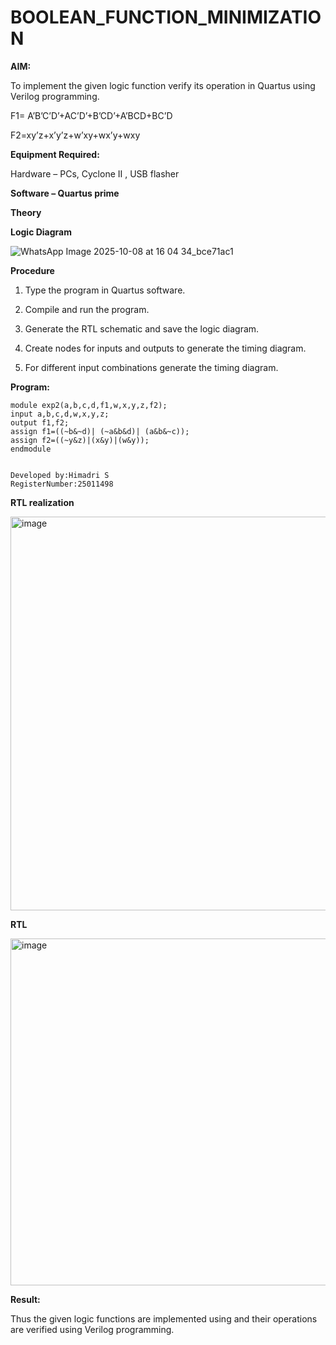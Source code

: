 # BOOLEAN_FUNCTION_MINIMIZATION

**AIM:**

To implement the given logic function verify its operation in Quartus using Verilog programming.

F1= A’B’C’D’+AC’D’+B’CD’+A’BCD+BC’D 

F2=xy’z+x’y’z+w’xy+wx’y+wxy

**Equipment Required:**

Hardware – PCs, Cyclone II , USB flasher

**Software – Quartus prime**

**Theory**

**Logic Diagram**

![WhatsApp Image 2025-10-08 at 16 04 34_bce71ac1](https://github.com/user-attachments/assets/bc81acb5-16a9-49d6-bdf0-943cbed9964b)

**Procedure**

1.	Type the program in Quartus software.

2.	Compile and run the program.

3.	Generate the RTL schematic and save the logic diagram.

4.	Create nodes for inputs and outputs to generate the timing diagram.

5.	For different input combinations generate the timing diagram.


**Program:**
```
module exp2(a,b,c,d,f1,w,x,y,z,f2);
input a,b,c,d,w,x,y,z;
output f1,f2;
assign f1=((~b&~d)| (~a&b&d)| (a&b&~c));
assign f2=((~y&z)|(x&y)|(w&y));
endmodule 
```
``` Program to implement the given logic function and to verify its operations in quartus using Verilog programming. 

Developed by:Himadri S
RegisterNumber:25011498
```

**RTL realization**


<img width="741" height="630" alt="image" src="https://github.com/user-attachments/assets/12ec2885-19ee-4f0f-88f8-4e91206e1474" />



**RTL**


<img width="928" height="555" alt="image" src="https://github.com/user-attachments/assets/f1f21016-129f-4ee7-ba6d-698c57300328" />



**Result:**

Thus the given logic functions are implemented using and their operations are verified using Verilog programming.

